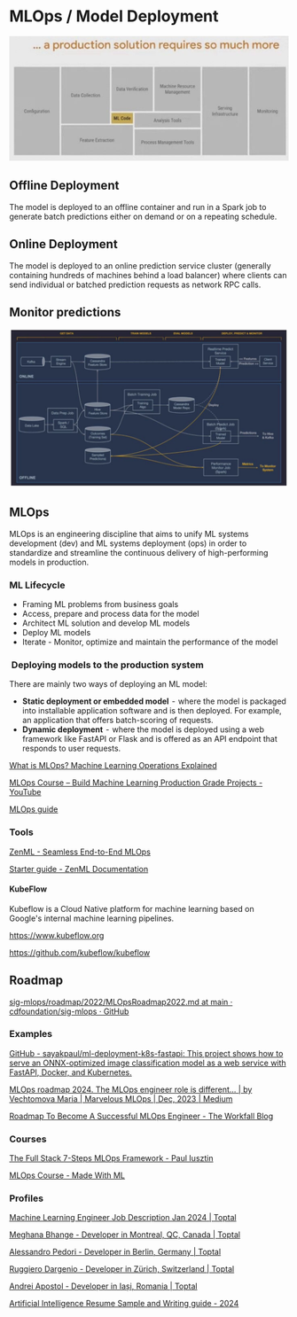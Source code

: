 # MLOps / Model Deployment

![image](../../media/ML-Model-Deployment-image1.jpg)

## Offline Deployment

The model is deployed to an offline container and run in a Spark job to generate batch predictions either on demand or on a repeating schedule.

## Online Deployment

The model is deployed to an online prediction service cluster (generally containing hundreds of machines behind a load balancer) where clients can send individual or batched prediction requests as network RPC calls.

## Monitor predictions

![image](../../media/ML-Model-Deployment-image2.jpg)

## MLOps

MLOps is an engineering discipline that aims to unify ML systems development (dev) and ML systems deployment (ops) in order to standardize and streamline the continuous delivery of high-performing models in production.

### ML Lifecycle

- Framing ML problems from business goals
- Access, prepare and process data for the model
- Architect ML solution and develop ML models
- Deploy ML models
- Iterate - Monitor, optimize and maintain the performance of the model

###  Deploying models to the production system

There are mainly two ways of deploying an ML model:

- **Static deployment or embedded model**  -  where the model is packaged into installable application software and is then deployed. For example, an application that offers batch-scoring of requests.
- **Dynamic deployment**  -  where the model is deployed using a web framework like FastAPI or Flask and is offered as an API endpoint that responds to user requests.

[What is MLOps? Machine Learning Operations Explained](https://www.freecodecamp.org/news/what-is-mlops-machine-learning-operations-explained)

[MLOps Course – Build Machine Learning Production Grade Projects - YouTube](https://www.youtube.com/watch?v=-dJPoLm_gtE)

[MLOps guide](https://huyenchip.com/mlops/)

### Tools

[ZenML - Seamless End-to-End MLOps](https://www.zenml.io/)

[Starter guide - ZenML Documentation](https://docs.zenml.io/user-guide/starter-guide)

#### KubeFlow

Kubeflow is a Cloud Native platform for machine learning based on Google's internal machine learning pipelines.

https://www.kubeflow.org

https://github.com/kubeflow/kubeflow

## Roadmap

[sig-mlops/roadmap/2022/MLOpsRoadmap2022.md at main · cdfoundation/sig-mlops · GitHub](https://github.com/cdfoundation/sig-mlops/blob/main/roadmap/2022/MLOpsRoadmap2022.md)

### Examples

[GitHub - sayakpaul/ml-deployment-k8s-fastapi: This project shows how to serve an ONNX-optimized image classification model as a web service with FastAPI, Docker, and Kubernetes.](https://github.com/sayakpaul/ml-deployment-k8s-fastapi)

[MLOps roadmap 2024. The MLOps engineer role is different… | by Vechtomova Maria | Marvelous MLOps | Dec, 2023 | Medium](https://medium.com/marvelous-mlops/mlops-roadmap-2024-ff4216b8bc62)

[Roadmap To Become A Successful MLOps Engineer - The Workfall Blog](https://www.workfall.com/learning/blog/roadmap-to-become-a-successful-mlops-engineer/)

### Courses

[The Full Stack 7-Steps MLOps Framework - Paul Iusztin](https://www.pauliusztin.me/courses/the-full-stack-7-steps-mlops-framework)

[MLOps Course - Made With ML](https://madewithml.com/courses/mlops/)

### Profiles

[Machine Learning Engineer Job Description Jan 2024 | Toptal](https://www.toptal.com/machine-learning/job-description)

[Meghana Bhange - Developer in Montreal, QC, Canada | Toptal](https://www.toptal.com/resume/meghana-bhange)

[Alessandro Pedori - Developer in Berlin, Germany | Toptal](https://www.toptal.com/resume/alessandro-pedori)

[Ruggiero Dargenio - Developer in Zürich, Switzerland | Toptal](https://www.toptal.com/resume/ruggiero-dargenio)

[Andrei Apostol - Developer in Iași, Romania | Toptal](https://www.toptal.com/resume/andrei-apostol)

[Artificial Intelligence Resume Sample and Writing guide - 2024](https://www.mygreatlearning.com/blog/artificial-intelligence-resume/)
